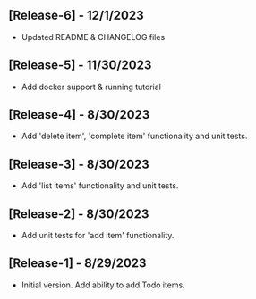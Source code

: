 [Release-6] - 12/1/2023
---

- Updated README & CHANGELOG files

[Release-5] - 11/30/2023
---

- Add docker support & running tutorial

[Release-4] - 8/30/2023
---

- Add 'delete item', 'complete item' functionality and unit tests.


[Release-3] - 8/30/2023
---

- Add 'list items' functionality and unit tests.


[Release-2] - 8/30/2023
---

- Add unit tests for 'add item' functionality.


[Release-1] - 8/29/2023
---

- Initial version. Add ability to add Todo items.
